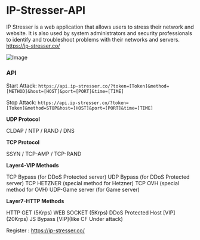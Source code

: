 # IP-Stresser-API
IP Stresser is a web application that allows users to stress their network and website. It is also used by system administrators and security professionals to identify and troubleshoot problems with their networks and servers.
https://ip-stresser.co/ 


![Image](https://user-images.githubusercontent.com/123803675/215258300-4e2a8a54-c042-4c79-b280-f3395498f51d.jpg)


### API
Start Attack: 
`https://api.ip-stresser.co/?token=[Token]&method=[METHOD]&host=[HOST]&port=[PORT]&time=[TIME]
`

Stop Attack: 
`https://api.ip-stresser.co/?token=[Token]&method=STOP&host=[HOST]&port=[PORT]&time=[TIME]
`

**UDP Protocol**

CLDAP / NTP / RAND / DNS

**TCP Protocol**

SSYN / TCP-AMP / TCP-RAND

**Layer4-VIP Methods**

TCP Bypass (for DDoS Protected server)
UDP Bypass (for DDoS Protected server)
TCP HETZNER (special method for Hetzner)
TCP OVH (special method for OVH)
UDP-Game server (for Game server)

**Layer7-HTTP Methods**

HTTP GET (5Krps)
WEB SOCKET (5Krps)
DDoS Protected Host [VIP] (20Krps)
JS Bypass [VIP](like CF Under attack)

Register : https://ip-stresser.co/
